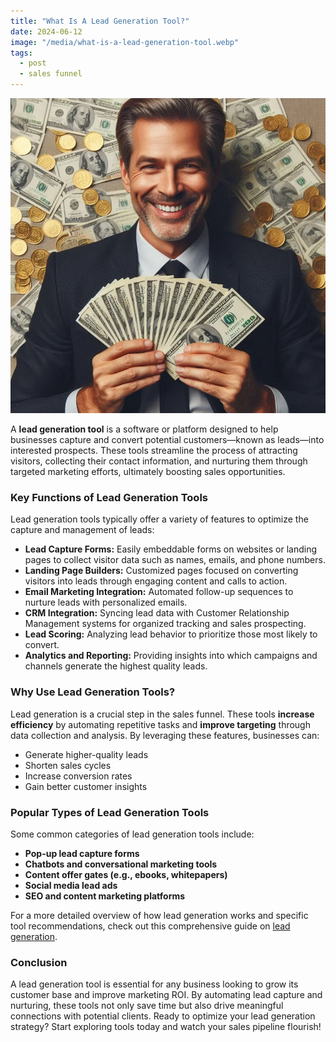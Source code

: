 ```yaml
---
title: "What Is A Lead Generation Tool?"
date: 2024-06-12
image: "/media/what-is-a-lead-generation-tool.webp"
tags:
  - post
  - sales funnel
---
```


![What Is A Lead Generation Tool?](/media/what-is-a-lead-generation-tool.webp)

A **lead generation tool** is a software or platform designed to help businesses capture and convert potential customers—known as leads—into interested prospects. These tools streamline the process of attracting visitors, collecting their contact information, and nurturing them through targeted marketing efforts, ultimately boosting sales opportunities.

### Key Functions of Lead Generation Tools

Lead generation tools typically offer a variety of features to optimize the capture and management of leads:

- **Lead Capture Forms:** Easily embeddable forms on websites or landing pages to collect visitor data such as names, emails, and phone numbers.
- **Landing Page Builders:** Customized pages focused on converting visitors into leads through engaging content and calls to action.
- **Email Marketing Integration:** Automated follow-up sequences to nurture leads with personalized emails.
- **CRM Integration:** Syncing lead data with Customer Relationship Management systems for organized tracking and sales prospecting.
- **Lead Scoring:** Analyzing lead behavior to prioritize those most likely to convert.
- **Analytics and Reporting:** Providing insights into which campaigns and channels generate the highest quality leads.

### Why Use Lead Generation Tools?

Lead generation is a crucial step in the sales funnel. These tools **increase efficiency** by automating repetitive tasks and **improve targeting** through data collection and analysis. By leveraging these features, businesses can:

- Generate higher-quality leads
- Shorten sales cycles
- Increase conversion rates
- Gain better customer insights

### Popular Types of Lead Generation Tools

Some common categories of lead generation tools include:

- **Pop-up lead capture forms**
- **Chatbots and conversational marketing tools**
- **Content offer gates (e.g., ebooks, whitepapers)**
- **Social media lead ads**
- **SEO and content marketing platforms**

For a more detailed overview of how lead generation works and specific tool recommendations, check out this comprehensive guide on [lead generation](https://leadcraftr.com/posts/lead-generation/).

### Conclusion

A lead generation tool is essential for any business looking to grow its customer base and improve marketing ROI. By automating lead capture and nurturing, these tools not only save time but also drive meaningful connections with potential clients. Ready to optimize your lead generation strategy? Start exploring tools today and watch your sales pipeline flourish!
